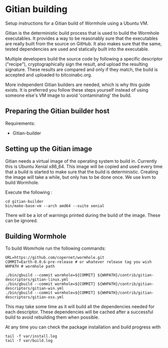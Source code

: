 Gitian building
================
Setup instructions for a Gitian build of Wormhole using a Ubuntu VM. 

Gitian is the deterministic build process that is used to build the Wormhole executables. It provides a way to be reasonably sure that the executables are really built from the source on GitHub. It also makes sure that the same, tested dependencies are used and statically built into the executable.

Multiple developers build the source code by following a specific descriptor ("recipe"), cryptographically sign the result, and upload the resulting signature. These results are compared and only if they match, the build is accepted and uploaded to bitcoinabc.org.

More independent Gitian builders are needed, which is why this guide exists. It is preferred you follow these steps yourself instead of using someone else's VM image to avoid 'contaminating' the build.

Preparing the Gitian builder host
---------------------------------
Requirements:

 - Gitian-builder


Setting up the Gitian image
-----------------------------
Gitian needs a virtual image of the operating system to build in. Currently this is Ubuntu Xenial x86_64. This image will be copied and used every time that a build is started to make sure that the build is deterministic. Creating the image will take a while, but only has to be done once. We use kvm to build Wormhole.

Execute the following :

```
cd gitian-builder
bin/make-base-vm --arch amd64 --suite xenial
```
There will be a lot of warnings printed during the build of the image. These can be ignored.



Building Wormhole
-------------------
To build Womrhole run the following commands:

```
URL=https://github.com/copernet/wormhole.git
COMMIT=Earth-0.0.6-pre-release # or whatever release tag you wish
WHPATH # wormhole path

./bin/gbuild --commit wormhole=${COMMIT} ${WHPATH}/contrib/gitian-descriptors/gitian-linux.yml
./bin/gbuild --commit wormhole=${COMMIT} ${WHPATH}/contrib/gitian-descriptors/gitian-win.yml
./bin/gbuild --commit wormhole=${COMMIT} ${WHPATH}/contrib/gitian-descriptors/gitian-osx.yml
```

This may take some time as it will build all the dependencies needed for each descriptor. These dependencies will be cached after a successful build to avoid rebuilding them when possible.

At any time you can check the package installation and build progress with

```
tail -f var/install.log
tail -f var/build.log
```
